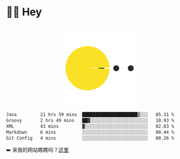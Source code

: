 
# 👋🏻 Hey
<div align="center">
	<br>
	<img src="https://raw.githubusercontent.com/Aniket965/Aniket965/master/pacman.svg?sanitize=true" width="200" height="200">
	<br>
</div>

<!--START_SECTION:waka-->
```text
Java         21 hrs 59 mins  █████████████████████▒░░░   85.31 % 
Groovy       2 hrs 49 mins   ██▓░░░░░░░░░░░░░░░░░░░░░░   10.93 % 
XML          43 mins         ▓░░░░░░░░░░░░░░░░░░░░░░░░   02.83 % 
Markdown     6 mins          ░░░░░░░░░░░░░░░░░░░░░░░░░   00.44 % 
Git Config   4 mins          ░░░░░░░░░░░░░░░░░░░░░░░░░   00.26 % 
```
<!--END_SECTION:waka-->

 ➡️  来我的网站瞧瞧吗？[这里](https://www.shaolongfei.com)
